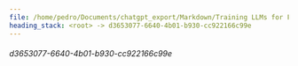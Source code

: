 ```yaml
---
file: /home/pedro/Documents/chatgpt_export/Markdown/Training LLMs for FIM.md
heading_stack: <root> -> d3653077-6640-4b01-b930-cc922166c99e
---
```

###### d3653077-6640-4b01-b930-cc922166c99e
